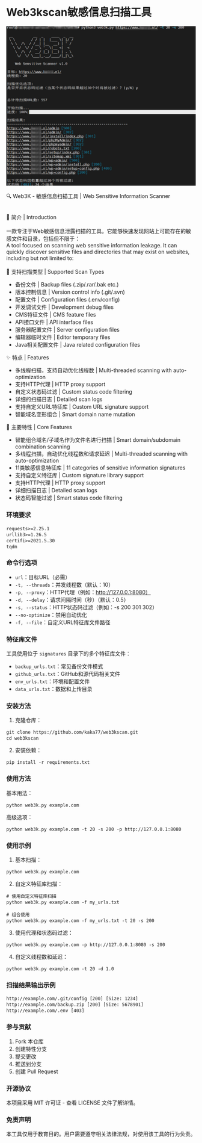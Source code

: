 # Web3kscan敏感信息扫描工具

![image](https://raw.githubusercontent.com/kaka77/web3kscan/refs/heads/main/img/example.jpg)

🔍 Web3K - 敏感信息扫描工具 | Web Sensitive Information Scanner
<br>
<br>

📝 简介 | Introduction
<br>
<br>
一款专注于Web敏感信息泄露扫描的工具。它能够快速发现网站上可能存在的敏感文件和目录，包括但不限于：<br>
A tool focused on scanning web sensitive information leakage. It can quickly discover sensitive files and directories that may exist on websites, including but not limited to:
<br>
<br>
📂 支持扫描类型 | Supported Scan Types
- 备份文件 | Backup files (.zip/.rar/.bak etc.)
- 版本控制信息 | Version control info (.git/.svn)
- 配置文件 | Configuration files (.env/config)
- 开发调试文件 | Development debug files
- CMS特征文件 | CMS feature files
- API接口文件 | API interface files
- 服务器配置文件 | Server configuration files
- 编辑器临时文件 | Editor temporary files
- Java相关配置文件 | Java related configuration files

✨ 特点 | Features
- 多线程扫描，支持自动优化线程数 | Multi-threaded scanning with auto-optimization
- 支持HTTP代理 | HTTP proxy support
- 自定义状态码过滤 | Custom status code filtering
- 详细的扫描日志 | Detailed scan logs
- 支持自定义URL特征库 | Custom URL signature support
- 智能域名变形组合 | Smart domain name mutation

🚀 主要特性 | Core Features
- 智能组合域名/子域名作为文件名进行扫描 | Smart domain/subdomain combination scanning
- 多线程扫描，自动优化线程数和请求延迟 | Multi-threaded scanning with auto-optimization
- 11类敏感信息特征库 | 11 categories of sensitive information signatures
- 支持自定义特征库 | Custom signature library support
- 支持HTTP代理 | HTTP proxy support
- 详细扫描日志 | Detailed scan logs
- 状态码智能过滤 | Smart status code filtering



### 环境要求
```
requests>=2.25.1
urllib3>=1.26.5
certifi>=2021.5.30
tqdm
```


### 命令行选项

- `url`：目标URL（必需）
- `-t, --threads`：并发线程数（默认：10）
- `-p, --proxy`：HTTP代理（例如：http://127.0.0.1:8080）
- `-d, --delay`：请求间隔时间（秒）（默认：0.5）
- `-s, --status`：HTTP状态码过滤（例如：-s 200 301 302）
- `--no-optimize`：禁用自动优化
- `-f, --file`：自定义URL特征库文件路径

### 特征库文件

工具使用位于 `signatures` 目录下的多个特征库文件：

- `backup_urls.txt`：常见备份文件模式
- `github_urls.txt`：GitHub和源代码相关文件
- `env_urls.txt`：环境和配置文件
- `data_urls.txt`：数据和上传目录

### 安装方法

1. 克隆仓库：

```
git clone https://github.com/kaka77/web3kscan.git
cd web3kscan
```

2. 安装依赖：

```
pip install -r requirements.txt
```

### 使用方法

基本用法：

```
python web3k.py example.com
```

高级选项：

```
python web3k.py example.com -t 20 -s 200 -p http://127.0.0.1:8080
```

### 使用示例

1. 基本扫描：
```
python web3k.py example.com
```

2. 自定义特征库扫描：
```
# 使用自定义特征库扫描
python web3k.py example.com -f my_urls.txt

# 组合使用
python web3k.py example.com -f my_urls.txt -t 20 -s 200

```

3. 使用代理和状态码过滤：
```
python web3k.py example.com -p http://127.0.0.1:8080 -s 200
```

4. 自定义线程数和延迟：
```
python web3k.py example.com -t 20 -d 1.0
```

### 扫描结果输出示例

```
http://example.com/.git/config [200] [Size: 1234]
http://example.com/backup.zip [200] [Size: 5678901]
http://example.com/.env [403]
```

### 参与贡献

1. Fork 本仓库
2. 创建特性分支
3. 提交更改
4. 推送到分支
5. 创建 Pull Request

### 开源协议

本项目采用 MIT 许可证 - 查看 LICENSE 文件了解详情。

### 免责声明

本工具仅用于教育目的。用户需要遵守相关法律法规，对使用该工具的行为负责。
